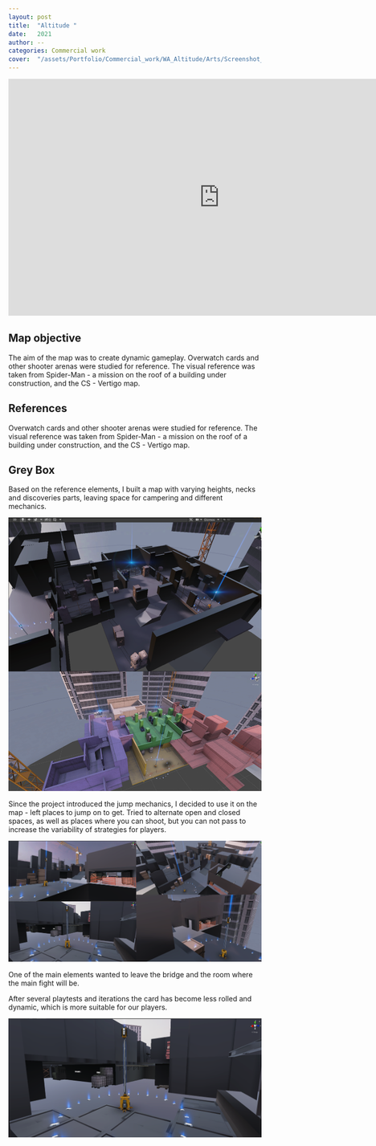 ```yaml
---
layout: post
title:  "Altitude "
date:   2021
author: --
categories: Commercial work
cover:  "/assets/Portfolio/Commercial_work/WA_Altitude/Arts/Screenshot_11.png"
---
```


<iframe width="840" height="472" src="https://www.youtube.com/embed/nJyqu1BFS2M?si=ZM1syxz8aupghnf9" title="YouTube video player" frameborder="0" allow="accelerometer; autoplay; clipboard-write; encrypted-media; gyroscope; picture-in-picture; web-share" referrerpolicy="strict-origin-when-cross-origin" allowfullscreen></iframe>

<h2>Map objective</h2>

The aim of the map was to create dynamic gameplay.
Overwatch cards and other shooter arenas were studied for reference.
The visual reference was taken from Spider-Man - a mission on the roof of a building under construction, and the CS - Vertigo map.

<h2>References</h2>


Overwatch cards and other shooter arenas were studied for reference.
The visual reference was taken from Spider-Man - a mission on the roof of a building under construction, and the CS - Vertigo map.

<h2>Grey Box</h2>

Based on the reference elements, I built a map with varying heights, necks and discoveries parts, leaving space for campering and different mechanics.

<a href="/assets/Portfolio/Commercial_work/WA_Altitude/Arts/2.png" data-lightbox="refs" data-title="Refs">
  <img src="/assets/Portfolio/Commercial_work/WA_Altitude/Arts/2.png">
</a>

Since the project introduced the jump mechanics, I decided to use it on the map - left places to jump on to get.  Tried to alternate open and closed spaces, as well as places where you can shoot, but you can not pass to increase the variability of strategies for players.

<a href="/assets/Portfolio/Commercial_work/WA_Altitude/Arts/3.png" data-lightbox="refs" data-title="Refs">
  <img src="/assets/Portfolio/Commercial_work/WA_Altitude/Arts/3.png">
</a>

One of the main elements wanted to leave the bridge and the room where the main fight will be.


After several playtests and iterations the card has become less rolled and dynamic, which is more suitable for our players.

<a href="/assets/Portfolio/Commercial_work/WA_Altitude/Arts/Screenshot_18.png" data-lightbox="refs" data-title="Refs">
  <img src="/assets/Portfolio/Commercial_work/WA_Altitude/Arts/Screenshot_18.png">
</a>